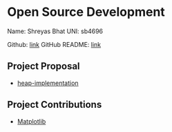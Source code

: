 # Open Source Development

Name: Shreyas Bhat
UNI: sb4696

Github: [link](https://github.com/Sbhat92)
GitHub README: [link](https://github.com/Sbhat92/Sbhat92/blob/main/README.md)

## Project Proposal

- [heap-implementation](../projects/python/heap-implementation.md)

## Project Contributions

- [Matplotlib](../projects/python/Matplotlib.md)
